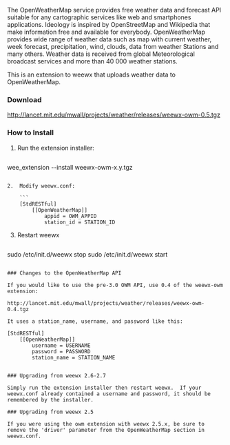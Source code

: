 The OpenWeatherMap service provides free weather data and forecast API suitable for any cartographic services like web and smartphones applications. Ideology is inspired by OpenStreetMap and Wikipedia that make information free and available for everybody. OpenWeatherMap provides wide range of weather data such as map with current weather, week forecast, precipitation, wind, clouds, data from weather Stations and many others. Weather data is received from global Meteorological broadcast services and more than 40 000 weather stations.

This is an extension to weewx that uploads weather data to OpenWeatherMap.

### Download

http://lancet.mit.edu/mwall/projects/weather/releases/weewx-owm-0.5.tgz

### How to Install

1.  Run the extension installer:

    ```
wee_extension --install weewx-owm-x.y.tgz
```

2.  Modify weewx.conf:

    ```
    [StdRESTful]
        [[OpenWeatherMap]]
            appid = OWM_APPID
            station_id = STATION_ID
```

3.  Restart weewx

    ```
sudo /etc/init.d/weewx stop
sudo /etc/init.d/weewx start
```

### Changes to the OpenWeatherMap API

If you would like to use the pre-3.0 OWM API, use 0.4 of the weewx-owm extension:

http://lancet.mit.edu/mwall/projects/weather/releases/weewx-owm-0.4.tgz

It uses a station_name, username, and password like this:
```
    [StdRESTful]
        [[OpenWeatherMap]]
            username = USERNAME
            password = PASSWORD
            station_name = STATION_NAME
```

### Upgrading from weewx 2.6-2.7

Simply run the extension installer then restart weewx.  If your weewx.conf already contained a username and password, it should be remembered by the installer.

### Upgrading from weewx 2.5

If you were using the owm extension with weewx 2.5.x, be sure to remove the 'driver' parameter from the OpenWeatherMap section in weewx.conf.